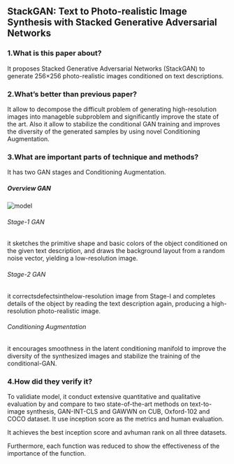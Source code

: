 ## StackGAN: Text to Photo-realistic Image Synthesis with Stacked Generative Adversarial Networks

### 1.What is this paper about?

It proposes Stacked Generative Adversarial Networks (StackGAN) to generate 256×256 photo-realistic images conditioned on text descriptions.

### 2.What’s better than previous paper?

It allow to decompose the difficult problem of generating high-resolution images into manageble subproblem and significantly improve the state of the art. Also it allow to stabilize the conditional GAN training and improves the diversity of the generated samples by using novel Conditioning Augmentation.

### 3.What are important parts of technique and methods?

It has two GAN stages and Conditioning Augmentation.

##### Overview GAN
![model](../../img/.jpg) 

###### Stage-1 GAN
it sketches the primitive shape and basic colors of the object conditioned on the given text description, and draws the background layout from a random noise vector, yielding a low-resolution image.

###### Stage-2 GAN
it correctsdefectsinthelow-resolution image from Stage-I and completes details of the object by reading the text description again, producing a high-resolution photo-realistic image.

###### Conditioning Augmentation
it encourages smoothness in the latent conditioning manifold to improve the diversity of the synthesized images and stabilize the training of the conditional-GAN.


### 4.How did they verify it?

To validiate model, it conduct extensive quantitative and qualitative evaluation by and compare to two state-of-the-art methods on text-to-image synthesis, GAN-INT-CLS and GAWWN on CUB, Oxford-102 and  COCO dataset. It use inception score as the metrics and human evaluation.

It achieves the best inception score and avhuman rank on all three datasets.

Furthermore, each function was reduced to show the effectiveness of the importance of the function.
